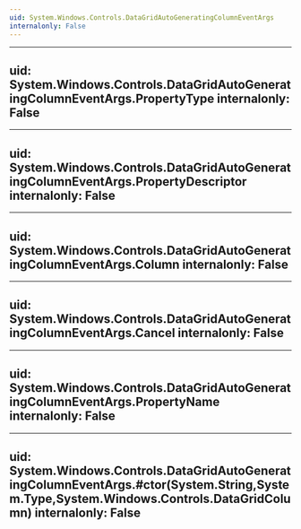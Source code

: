 ```yaml
---
uid: System.Windows.Controls.DataGridAutoGeneratingColumnEventArgs
internalonly: False
---
```


---
uid: System.Windows.Controls.DataGridAutoGeneratingColumnEventArgs.PropertyType
internalonly: False
---

---
uid: System.Windows.Controls.DataGridAutoGeneratingColumnEventArgs.PropertyDescriptor
internalonly: False
---

---
uid: System.Windows.Controls.DataGridAutoGeneratingColumnEventArgs.Column
internalonly: False
---

---
uid: System.Windows.Controls.DataGridAutoGeneratingColumnEventArgs.Cancel
internalonly: False
---

---
uid: System.Windows.Controls.DataGridAutoGeneratingColumnEventArgs.PropertyName
internalonly: False
---

---
uid: System.Windows.Controls.DataGridAutoGeneratingColumnEventArgs.#ctor(System.String,System.Type,System.Windows.Controls.DataGridColumn)
internalonly: False
---
